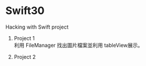 # Swift30
Hacking with Swift project 

1. Project 1     
   利用 FileManager 找出圖片檔案並利用 tableView展示。
    
2. Project 2     
   
  
